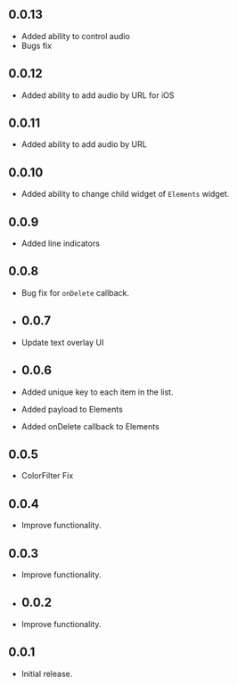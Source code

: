 ## 0.0.13

* Added ability to control audio
* Bugs fix

## 0.0.12

* Added ability to add audio by URL for iOS

## 0.0.11

* Added ability to add audio by URL

## 0.0.10

* Added ability to change child widget of `Elements` widget.

## 0.0.9

* Added line indicators

## 0.0.8

* Bug fix for `onDelete` callback.

* ## 0.0.7

* Update text overlay UI

* ## 0.0.6

* Added unique key to each item in the list.
* Added payload to Elements 
* Added onDelete callback to Elements

## 0.0.5

* ColorFilter Fix

## 0.0.4

* Improve functionality.

## 0.0.3

* Improve functionality.

* ## 0.0.2

* Improve functionality.

## 0.0.1

* Initial release.
